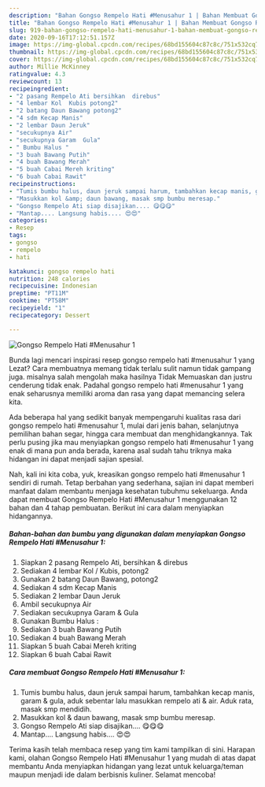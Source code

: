 ```yaml
---
description: "Bahan Gongso Rempelo Hati #Menusahur 1 | Bahan Membuat Gongso Rempelo Hati #Menusahur 1 Yang Sempurna"
title: "Bahan Gongso Rempelo Hati #Menusahur 1 | Bahan Membuat Gongso Rempelo Hati #Menusahur 1 Yang Sempurna"
slug: 919-bahan-gongso-rempelo-hati-menusahur-1-bahan-membuat-gongso-rempelo-hati-menusahur-1-yang-sempurna
date: 2020-09-16T17:12:51.157Z
image: https://img-global.cpcdn.com/recipes/68bd155604c87c8c/751x532cq70/gongso-rempelo-hati-menusahur-1-foto-resep-utama.jpg
thumbnail: https://img-global.cpcdn.com/recipes/68bd155604c87c8c/751x532cq70/gongso-rempelo-hati-menusahur-1-foto-resep-utama.jpg
cover: https://img-global.cpcdn.com/recipes/68bd155604c87c8c/751x532cq70/gongso-rempelo-hati-menusahur-1-foto-resep-utama.jpg
author: Millie McKinney
ratingvalue: 4.3
reviewcount: 13
recipeingredient:
- "2 pasang Rempelo Ati bersihkan  direbus"
- "4 lembar Kol  Kubis potong2"
- "2 batang Daun Bawang potong2"
- "4 sdm Kecap Manis"
- "2 lembar Daun Jeruk"
- "secukupnya Air"
- "secukupnya Garam  Gula"
- " Bumbu Halus "
- "3 buah Bawang Putih"
- "4 buah Bawang Merah"
- "5 buah Cabai Mereh kriting"
- "6 buah Cabai Rawit"
recipeinstructions:
- "Tumis bumbu halus, daun jeruk sampai harum, tambahkan kecap manis, garam &amp; gula, aduk sebentar lalu masukkan rempelo ati &amp; air. Aduk rata, masak smp mendidih."
- "Masukkan kol &amp; daun bawang, masak smp bumbu meresap."
- "Gongso Rempelo Ati siap disajikan.... 😋😋😋"
- "Mantap.... Langsung habis.... 😍😍"
categories:
- Resep
tags:
- gongso
- rempelo
- hati

katakunci: gongso rempelo hati 
nutrition: 248 calories
recipecuisine: Indonesian
preptime: "PT11M"
cooktime: "PT58M"
recipeyield: "1"
recipecategory: Dessert

---
```



![Gongso Rempelo Hati #Menusahur 1](https://img-global.cpcdn.com/recipes/68bd155604c87c8c/751x532cq70/gongso-rempelo-hati-menusahur-1-foto-resep-utama.jpg)

Bunda lagi mencari inspirasi resep gongso rempelo hati #menusahur 1 yang Lezat? Cara membuatnya memang tidak terlalu sulit namun tidak gampang juga. misalnya salah mengolah maka hasilnya Tidak Memuaskan dan justru cenderung tidak enak. Padahal gongso rempelo hati #menusahur 1 yang enak seharusnya memiliki aroma dan rasa yang dapat memancing selera kita.

Ada beberapa hal yang sedikit banyak mempengaruhi kualitas rasa dari gongso rempelo hati #menusahur 1, mulai dari jenis bahan, selanjutnya pemilihan bahan segar, hingga cara membuat dan menghidangkannya. Tak perlu pusing jika mau menyiapkan gongso rempelo hati #menusahur 1 yang enak di mana pun anda berada, karena asal sudah tahu triknya maka hidangan ini dapat menjadi sajian spesial.




Nah, kali ini kita coba, yuk, kreasikan gongso rempelo hati #menusahur 1 sendiri di rumah. Tetap berbahan yang sederhana, sajian ini dapat memberi manfaat dalam membantu menjaga kesehatan tubuhmu sekeluarga. Anda dapat membuat Gongso Rempelo Hati #Menusahur 1 menggunakan 12 bahan dan 4 tahap pembuatan. Berikut ini cara dalam menyiapkan hidangannya.

<!--inarticleads1-->

##### Bahan-bahan dan bumbu yang digunakan dalam menyiapkan Gongso Rempelo Hati #Menusahur 1:

1. Siapkan 2 pasang Rempelo Ati, bersihkan &amp; direbus
1. Sediakan 4 lembar Kol / Kubis, potong2
1. Gunakan 2 batang Daun Bawang, potong2
1. Sediakan 4 sdm Kecap Manis
1. Sediakan 2 lembar Daun Jeruk
1. Ambil secukupnya Air
1. Sediakan secukupnya Garam &amp; Gula
1. Gunakan  Bumbu Halus :
1. Sediakan 3 buah Bawang Putih
1. Sediakan 4 buah Bawang Merah
1. Siapkan 5 buah Cabai Mereh kriting
1. Siapkan 6 buah Cabai Rawit




<!--inarticleads2-->

##### Cara membuat Gongso Rempelo Hati #Menusahur 1:

1. Tumis bumbu halus, daun jeruk sampai harum, tambahkan kecap manis, garam &amp; gula, aduk sebentar lalu masukkan rempelo ati &amp; air. Aduk rata, masak smp mendidih.
1. Masukkan kol &amp; daun bawang, masak smp bumbu meresap.
1. Gongso Rempelo Ati siap disajikan.... 😋😋😋
1. Mantap.... Langsung habis.... 😍😍




Terima kasih telah membaca resep yang tim kami tampilkan di sini. Harapan kami, olahan Gongso Rempelo Hati #Menusahur 1 yang mudah di atas dapat membantu Anda menyiapkan hidangan yang lezat untuk keluarga/teman maupun menjadi ide dalam berbisnis kuliner. Selamat mencoba!
